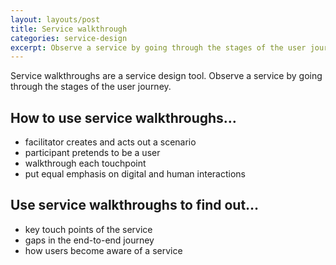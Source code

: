 ```yaml
---
layout: layouts/post
title: Service walkthrough
categories: service-design
excerpt: Observe a service by going through the stages of the user journey.
---
```


Service walkthroughs are a service design tool. Observe a service by going through the stages of the user journey.

## How to use service walkthroughs…

- facilitator creates and acts out a scenario
- participant pretends to be a user
- walkthrough each touchpoint
- put equal emphasis on digital and human interactions

## Use service walkthroughs to find out…

- key touch points of the service
- gaps in the end-to-end journey
- how users become aware of a service
